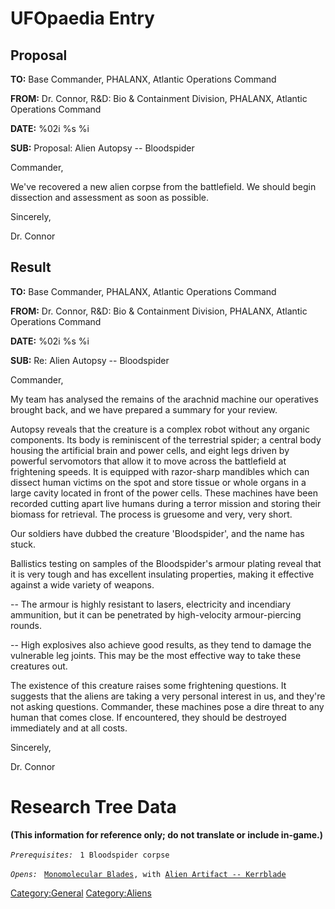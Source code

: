 # UFOpaedia Entry

## Proposal

**TO:** Base Commander, PHALANX, Atlantic Operations Command

**FROM:** Dr. Connor, R&D: Bio & Containment Division, PHALANX, Atlantic
Operations Command

**DATE:** %02i %s %i

**SUB:** Proposal: Alien Autopsy -- Bloodspider

Commander,

We've recovered a new alien corpse from the battlefield. We should begin
dissection and assessment as soon as possible.

Sincerely,

Dr. Connor

## Result

**TO:** Base Commander, PHALANX, Atlantic Operations Command

**FROM:** Dr. Connor, R&D: Bio & Containment Division, PHALANX, Atlantic
Operations Command

**DATE:** %02i %s %i

**SUB:** Re: Alien Autopsy -- Bloodspider

Commander,

My team has analysed the remains of the arachnid machine our operatives
brought back, and we have prepared a summary for your review.

Autopsy reveals that the creature is a complex robot without any organic
components. Its body is reminiscent of the terrestrial spider; a central
body housing the artificial brain and power cells, and eight legs driven
by powerful servomotors that allow it to move across the battlefield at
frightening speeds. It is equipped with razor-sharp mandibles which can
dissect human victims on the spot and store tissue or whole organs in a
large cavity located in front of the power cells. These machines have
been recorded cutting apart live humans during a terror mission and
storing their biomass for retrieval. The process is gruesome and very,
very short.

Our soldiers have dubbed the creature 'Bloodspider', and the name has
stuck.

Ballistics testing on samples of the Bloodspider's armour plating reveal
that it is very tough and has excellent insulating properties, making it
effective against a wide variety of weapons.

-- The armour is highly resistant to lasers, electricity and incendiary
ammunition, but it can be penetrated by high-velocity armour-piercing
rounds.

-- High explosives also achieve good results, as they tend to damage the
vulnerable leg joints. This may be the most effective way to take these
creatures out.

The existence of this creature raises some frightening questions. It
suggests that the aliens are taking a very personal interest in us, and
they're not asking questions. Commander, these machines pose a dire
threat to any human that comes close. If encountered, they should be
destroyed immediately and at all costs.

Sincerely,

Dr. Connor

# Research Tree Data

**(This information for reference only; do not translate or include
in-game.)**

*`Prerequisites:`*
` 1 Bloodspider corpse`

*`Opens:`*
` `[`Monomolecular Blades`](Equipment/Secondary_Weapons/Monomolecular_Blades "wikilink")`, with `[`Alien Artifact -- Kerrblade`](Equipment/Secondary_Weapons/Kerrblade "wikilink")

[Category:General](Category:General "wikilink")
[Category:Aliens](Category:Aliens "wikilink")